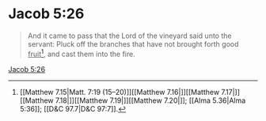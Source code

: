 # Jacob 5:26

> And it came to pass that the Lord of the vineyard said unto the servant: Pluck off the branches that have not brought forth good <u>fruit</u>[^a], and cast them into the fire.

[Jacob 5:26](https://www.churchofjesuschrist.org/study/scriptures/bofm/jacob/5?lang=eng&id=p26#p26)


[^a]: [[Matthew 7.15|Matt. 7:19 (15–20)]][[Matthew 7.16|]][[Matthew 7.17|]][[Matthew 7.18|]][[Matthew 7.19|]][[Matthew 7.20|]]; [[Alma 5.36|Alma 5:36]]; [[D&C 97.7|D&C 97:7]].  
